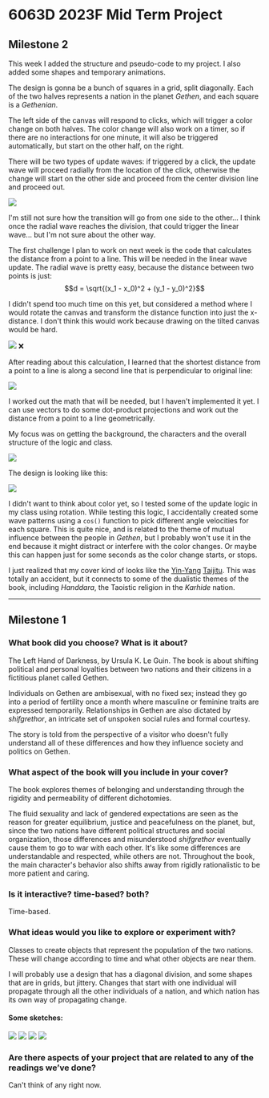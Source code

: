 # 6063D 2023F Mid Term Project

## Milestone 2

This week I added the structure and pseudo-code to my project. I also added some shapes and temporary animations.

The design is gonna be a bunch of squares in a grid, split diagonally. Each of the two halves represents a nation in the planet *Gethen*, and each square is a *Gethenian*.

The left side of the canvas will respond to clicks, which will trigger a color change on both halves. The color change will also work on a timer, so if there are no interactions for one minute, it will also be triggered automatically, but start on the other half, on the right.

There will be two types of update waves: if triggered by a click, the update wave will proceed radially from the location of the click, otherwise the change will start on the other side and proceed from the center division line and proceed out.

![](./imgs/mid-term-02_00.jpg)

I'm still not sure how the transition will go from one side to the other... I think once the radial wave reaches the division, that could trigger the linear wave... but I'm not sure about the other way.

The first challenge I plan to work on next week is the code that calculates the distance from a point to a line. This will be needed in the linear wave update. The radial wave is pretty easy, because the distance between two points is just: $$d = \sqrt{(x_1 - x_0)^2 + (y_1 - y_0)^2}$$

I didn't spend too much time on this yet, but considered a method where I would rotate the canvas and transform the distance function into just the x-distance. I don't think this would work because drawing on the tilted canvas would be hard.

![](./imgs/mid-term-02_01.jpg) ❌

After reading about this calculation, I learned that the shortest distance from a point to a line is along a second line that is perpendicular to original line:

![](./imgs/mid-term-02_02.jpg)

I worked out the math that will be needed, but I haven't implemented it yet. I can use vectors to do some dot-product projections and work out the distance from a point to a line geometrically.

My focus was on getting the background, the characters and the overall structure of the logic and class.

![](./imgs/mid-term-02_03.jpg)

The design is looking like this:

![](./imgs/mid-term-02_04.jpg)

I didn't want to think about color yet, so I tested some of the update logic in my class using rotation. While testing this logic, I accidentally created some wave patterns using a ```cos()``` function to pick different angle velocities for each square. This is quite nice, and is related to the theme of mutual influence between the people in *Gethen*, but I probably won't use it in the end because it might distract or interfere with the color changes. Or maybe this can happen just for some seconds as the color change starts, or stops.

I just realized that my cover kind of looks like the [Yin-Yang](https://en.wikipedia.org/wiki/Yin_and_yang) [Taijitu](https://en.wikipedia.org/wiki/Taijitu). This was totally an accident, but it connects to some of the dualistic themes of the book, including *Handdara*, the Taoistic religion in the *Karhide* nation.

---
## Milestone 1

### What book did you choose? What is it about?
The Left Hand of Darkness, by Ursula K. Le Guin. The book is about shifting political and personal loyalties between two nations and their citizens in a fictitious planet called Gethen.

Individuals on Gethen are ambisexual, with no fixed sex; instead they go into a period of fertility once a month where masculine or feminine traits are expressed temporarily. Relationships in Gethen are also dictated by *shifgrethor*, an intricate set of unspoken social rules and formal courtesy.

The story is told from the perspective of a visitor who doesn't fully understand all of these differences and how they influence society and politics on Gethen.

### What aspect of the book will you include in your cover?
The book explores themes of belonging and understanding through the rigidity and permeability of different dichotomies. 

The fluid sexuality and lack of gendered expectations are seen as the reason for greater equilibrium, justice and peacefulness on the planet, but, since the two nations have different political structures and social organization, those differences and misunderstood *shifgrethor* eventually cause them to go to war with each other. It's like some differences are understandable and respected, while others are not. Throughout the book, the main character's behavior also shifts away from rigidly rationalistic to be more patient and caring.

### Is it interactive? time-based? both?
Time-based.

### What ideas would you like to explore or experiment with?
Classes to create objects that represent the population of the two nations. These will change according to time and what other objects are near them.

I will probably use a design that has a diagonal division, and some shapes that are in grids, but jittery. Changes that start with one individual will propagate through all the other individuals of a nation, and which nation has its own way of propagating change.

#### Some sketches:
![](./imgs/mid-term-01_00.jpg)
![](./imgs/mid-term-01_01.jpg)
![](./imgs/mid-term-01_02.jpg)
![](./imgs/mid-term-01_03.jpg)

### Are there aspects of your project that are related to any of the readings we’ve done?
Can't think of any right now.
